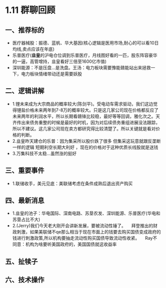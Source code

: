 # 1.11 群聊回顾

## 一、推荐标的
+ 医疗器械股：振德、蓝帆、华大基因(核心逻辑是医用市场,耐心的可以看10日均线,卖点应该在年底)
+ 乐普医疗(**韭皇**的沪电仓位调到乐普医疗，月线图好看的一匹，股东阵容豪华的一逼，高管增持，韭皇看好三倍至1600亿市值)
+ 深圳能源：不是压盘…是洗盘。王汤：电力板块需要豫能赣能站出来拯救一下，电力板块情绪带动还是需要妖股

## 二、逻辑讲解
+ 1.锂未来成为大宗商品的概率较大(陈剑平)。受电动车需求驱动，我们这边觉得锂盐价格未来两年到7-8万的概率较大。只是这几家公司现在价格都反应了未来两年的利润水平，所以长期看赣锋比较稳，最好等等回调，雅化次之。天齐传出来债务重整的时候是最好的时机，因为对后续债务重组进展没法跟踪，所以不建议。这几家公司现在卖方都研究得比较清楚了。所以关键就是看对价格的判断。
+ 2.韭皇昨天建仓的乐普：因为集采所以股价跌了很多 但集采这玩意就跟反垄断一样的逻辑 短期利空长期大利好 ，现在的价格对于这种优质长线股就是送钱
+ 3.万集科技不太稳…虽然涨的挺好

## 三、重要事件
+ 1.联储收手，美元见底：美联储考虑在条件成熟后退出资产购买


## 四、最新消息
+ 1.韭皇的池子：华电国际、深南电路、苏垦农发、深圳能源、乐普医疗(华电和苏垦占比不大)
+ 2.(Jerry)我们今天老大刚开会讲新发展，要被流动性锤了。
&emsp;拜登推出的财政刺激，如果美联储不qe那么相当于现在市面上的钱要去购买国债变成政府的钱进行刺激政策,所以机构要抽走流动性购买国债导致流动性收紧。
&emsp;Ray不同意：机构为啥要听美国政府的，美国国债就这收益率

## 五、扯犊子

## 六、技术操作
